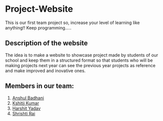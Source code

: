 # Project-Website
This is our first team project so, increase your level of learning like anything!! Keep programming.....

## Description of the website
The idea is to make a website to showcase project made by students of our school and keep them in a structured format so that students who will be making projects next year can see the previous year projects as reference and make improved and inovative ones.

## Members in our team:
1. [Anshul Badhani](https://github.com/anshulbadhani)
2. [Kshitij Kumar](https://github.com/Kshitij230)
3. [Harshit Yadav](https://github.com/Harshit-y)
4. [Shrishti Rai](https://github.com/crazytoffee)
